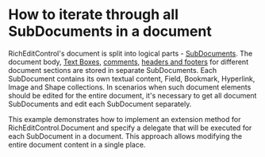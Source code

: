 # How to iterate through all SubDocuments in a document

RichEditControl's document is split into logical parts - [SubDocuments](https://docs.devexpress.com/OfficeFileAPI/DevExpress.XtraRichEdit.API.Native.SubDocument). The document body, [Text Boxes](https://docs.devexpress.com/WindowsForms/18007/controls-and-libraries/rich-text-editor/richeditcontrol-document/document-elements/text-boxes), [comments](https://docs.devexpress.com/WindowsForms/18077/controls-and-libraries/rich-text-editor/richeditcontrol-document/document-elements/comments), [headers and footers](https://docs.devexpress.com/WindowsForms/8305/controls-and-libraries/rich-text-editor/richeditcontrol-document/document-elements/headers-and-footers) for different document sections are stored in separate SubDocuments. Each SubDocument contains its own textual content, Field, Bookmark, Hyperlink, Image and Shape collections. In scenarios when such document elements should be edited for the entire document, it's necessary to get all document SubDocuments and edit each SubDocument separately.

This example demonstrates how to implement an extension method for RichEditControl.Document and specify a delegate that will be executed for each SubDocument in a document. This approach allows modifying the entire document content in a single place.
